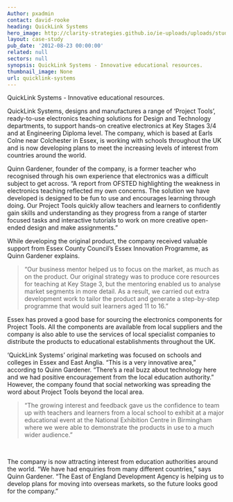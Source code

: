 ```yaml
---
Author: pxadmin
contact: david-rooke
heading: QuickLink Systems
hero_image: http://clarity-strategies.github.io/ie-uploads/uploads/studies/Quicklinks_banner.jpg
layout: case-study
pub_date: '2012-08-23 00:00:00'
related: null
sectors: null
synopsis: QuickLink Systems - Innovative educational resources.
thumbnail_image: None
url: quicklink-systems
---
```


<p>QuickLink Systems - Innovative educational resources.</p><p>QuickLink Systems, designs and manufactures a range of ‘Project Tools’, ready-to-use electronics teaching solutions for Design and Technology departments, to support hands-on creative electronics at Key Stages 3/4 and at Engineering Diploma level. The company, which is based at Earls Colne near Colchester in Essex, is working with schools throughout the UK and is now developing plans to meet the increasing levels of interest from countries around the world.</p><p>Quinn Gardener, founder of the company, is a former teacher who recognised through his own experience that electronics was a difficult subject to get across. “A report from OFSTED highlighting the weakness in electronics teaching reflected my own concerns. The solution we have developed is designed to be fun to use and encourages learning through doing. Our Project Tools quickly allow teachers and learners to confidently gain skills and understanding as they progress from a range of starter focused tasks and interactive tutorials to work on more creative open-ended design and make assignments.”</p><p>While developing the original product, the company received valuable support from Essex County Council’s Essex Innovation Programme, as Quinn Gardener explains.</p><blockquote><p>“Our business mentor helped us to focus on the market, as much as on the product. Our original strategy was to produce core resources for teaching at Key Stage 3, but the mentoring enabled us to analyse market segments in more detail. As a result, we carried out extra development work to tailor the product and generate a step-by-step programme that would suit learners aged 11 to 16.”</p></blockquote><p>Essex has proved a good base for sourcing the electronics components for Project Tools. All the components are available from local suppliers and the company is also able to use the services of local specialist companies to distribute the products to educational establishments throughout the UK.</p><p>‘QuickLink Systems’ original marketing was focused on schools and colleges in Essex and East Anglia. “This is a very innovative area,” according to Quinn Gardener. “There’s a real buzz about technology here and we had positive encouragement from the local education authority.” However, the company found that social networking was spreading the word about Project Tools beyond the local area.</p><blockquote><p>“The growing interest and feedback gave us the confidence to team up with teachers and learners from a local school to exhibit at a major educational event at the National Exhibition Centre in Birmingham where we were able to demonstrate the products in use to a much wider audience.”</p></blockquote><p> </p><p>The company is now attracting interest from education authorities around the world. “We have had enquiries from many different countries,” says Quinn Gardener. “The East of England Development Agency is helping us to develop plans for moving into overseas markets, so the future looks good for the company.”</p>
